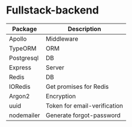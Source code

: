 # Fullstack-backend

| Package    | Description                  |
| ---------- | ---------------------------- |
| Apollo     | Middleware                   |
| TypeORM    | ORM                          |
| Postgresql | DB                           |
| Express    | Server                       |
| Redis      | DB                           |
| IORedis    | Get promises for Redis       |
| Argon2     | Encryption                   |
| uuid       | Token for email-verification |
| nodemailer | Generate forgot-password     |
